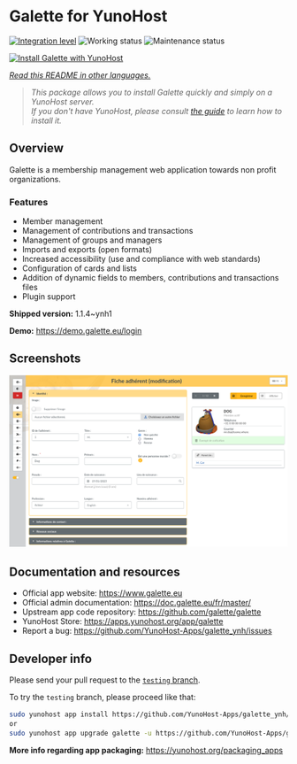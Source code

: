 <!--
N.B.: This README was automatically generated by <https://github.com/YunoHost/apps/tree/master/tools/readme_generator>
It shall NOT be edited by hand.
-->

# Galette for YunoHost

[![Integration level](https://apps.yunohost.org/badge/integration/galette)](https://ci-apps.yunohost.org/ci/apps/galette/)
![Working status](https://apps.yunohost.org/badge/state/galette)
![Maintenance status](https://apps.yunohost.org/badge/maintained/galette)

[![Install Galette with YunoHost](https://install-app.yunohost.org/install-with-yunohost.svg)](https://install-app.yunohost.org/?app=galette)

*[Read this README in other languages.](./ALL_README.md)*

> *This package allows you to install Galette quickly and simply on a YunoHost server.*  
> *If you don't have YunoHost, please consult [the guide](https://yunohost.org/install) to learn how to install it.*

## Overview

Galette is a membership management web application towards non profit organizations.

### Features

- Member management
- Management of contributions and transactions
- Management of groups and managers
- Imports and exports (open formats)
- Increased accessibility (use and compliance with web standards)
- Configuration of cards and lists
- Addition of dynamic fields to members, contributions and transactions files
- Plugin support


**Shipped version:** 1.1.4~ynh1

**Demo:** <https://demo.galette.eu/login>

## Screenshots

![Screenshot of Galette](./doc/screenshots/edit_member.png)

## Documentation and resources

- Official app website: <https://www.galette.eu>
- Official admin documentation: <https://doc.galette.eu/fr/master/>
- Upstream app code repository: <https://github.com/galette/galette>
- YunoHost Store: <https://apps.yunohost.org/app/galette>
- Report a bug: <https://github.com/YunoHost-Apps/galette_ynh/issues>

## Developer info

Please send your pull request to the [`testing` branch](https://github.com/YunoHost-Apps/galette_ynh/tree/testing).

To try the `testing` branch, please proceed like that:

```bash
sudo yunohost app install https://github.com/YunoHost-Apps/galette_ynh/tree/testing --debug
or
sudo yunohost app upgrade galette -u https://github.com/YunoHost-Apps/galette_ynh/tree/testing --debug
```

**More info regarding app packaging:** <https://yunohost.org/packaging_apps>
